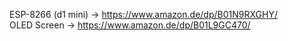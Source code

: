 ESP-8266 (d1 mini)    -> https://www.amazon.de/dp/B01N9RXGHY/ <br>
OLED Screen           -> https://www.amazon.de/dp/B01L9GC470/
